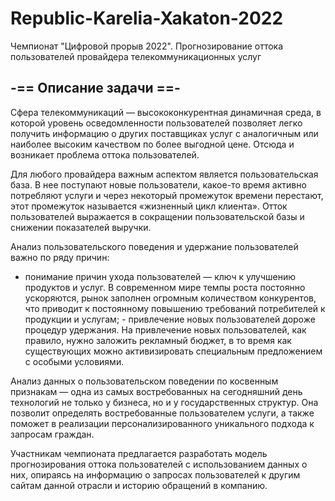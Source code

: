 # Republic-Karelia-Xakaton-2022
Чемпионат "Цифровой прорыв 2022". Прогнозирование оттока пользователей провайдера телекоммуникационных услуг


-== Описание задачи ==-
-----------------------

Сфера телекоммуникаций — высококонкурентная динамичная среда, 
в которой уровень осведомленности пользователей позволяет легко получить информацию о других поставщиках услуг 
с аналогичным или наиболее высоким качеством по более выгодной цене. Отсюда и возникает проблема оттока пользователей.

Для любого провайдера важным аспектом является пользовательская база. В нее поступают новые пользователи, 
какое-то время активно потребляют услуги и через некоторый промежуток времени перестают, 
этот промежуток называется «жизненный цикл клиента». Отток пользователей выражается 
в сокращении пользовательской базы и снижении показателей выручки.

Анализ пользовательского поведения и удержание пользователей важно по ряду причин: 
- понимание причин ухода пользователей — ключ к улучшению продуктов и услуг. 
В современном мире темпы роста постоянно ускоряются, рынок заполнен огромным количеством конкурентов, 
что приводит к постоянному повышению требований потребителей к продукции и услугам; - привлечение новых пользователей дороже процедур удержания. 
На привлечение новых пользователей, как правило, нужно заложить рекламный бюджет, 
в то время как существующих можно активизировать специальным предложением с особыми условиями.

Анализ данных о пользовательском поведении по косвенным признакам — одна из самых востребованных 
на сегодняшний день технологий не только у бизнеса, но и у государственных структур. 
Она позволит определять востребованные пользователем услуги, а также поможет в реализации персонализированного уникального подхода к запросам граждан.

Участникам чемпионата предлагается разработать модель прогнозирования 
оттока пользователей с использованием данных о них, 
опираясь на информацию о запросах пользователей к другим сайтам данной отрасли и историю обращений в компанию.
